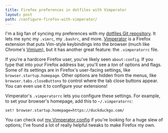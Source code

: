 ```yaml
---
title: Firefox preferences in dotfiles with Vimperator
layout: post
path: /configure-firefox-with-vimperator/
---
```


I'm a big fan of syncing my preferences with my [dotfiles Git repository](https://github.com/EvanHahn/dotfiles). It lets me sync my `.vimrc`, my `.bashrc`, and more. [Vimperator](http://www.vimperator.org/vimperator) is a Firefox extension that puts Vim-style keybindings into the browser (much like Chrome's [Vimium](https://vimium.github.io/)), but it has another great feature: the `.vimperatorrc` file.

If you're a hardcore Firefox user, you've likely seen `about:config`. If you type that into your Firefox address bar, you'll see a _ton_ of options and flags. Some of its settings are in Firefox's user-facing settings, like `browser.startup.homepage`. Other options are hidden from the menus, like `browser.tabs.closeButtons` to control where the tab close buttons appear. You can even use it to configure your extensions!

Vimperator's `.vimperatorrc` lets you configure these settings. For example, to set your browser's homepage, add this to `~/.vimperatorrc`:

```
set! browser.startup.homepage=https://duckduckgo.com/
```

You can check out [my Vimperator config](https://github.com/EvanHahn/dotfiles/blob/master/resources/vimperatorrc) if you're looking for a huge slew of options; I've found a lot of really helpful tweaks to make Firefox my own.
